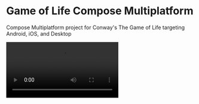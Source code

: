 # Game of Life Compose Multiplatform

Compose Multiplatform project for Conway's The Game of Life targeting Android, iOS, and Desktop

![demo](https://github.com/j-roskopf/GameOfLifeComposeMultiplatform/blob/main/readme_images/gameoflife.mov)
